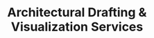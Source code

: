 ---
title: Architectural Drafting & Visualization Services
description: Whether you need a 3d rendering for renovation, dream home project or even large project visualization. Inteck3d can work with you to help you vi
bannerh1: Our Services
layout: services

Service1: Drafting/House Plans
Service1_desc: "When starting a new project, you want to be confident that you will be satisfied with the result before the building starts! Inteck3d’s services help you identify and solve problems before you get started and give you peace of mind that you WILL indeed be satisfied.<br><br>The problem solving starts in 2D drafting. Our software allows us to make 2D drawings while simultaneously creating 3D images...and 3D solutions. We can make an exact representation of your building project on a 2D page and in virtual reality. And our sophisticated Chief Architect software comes with a fully equipped library with everything from moldings to faucets to help you visualize every last detail. Here we’ll help you iron out the problems and give you a flawless construction document ready for your builder.<br><br>Are you already familiar with Chief Architect but you need some help finalizing your chief .plan file or creating an efficient default template? We’re here for you! We specialize in this software and we can help draft, fix files, create custom templates, and code Ruby programmable macros inside Chief Architect. Take advantage of our specialists - save yourself a headache and streamline your workflow today!"

service2: Home Visualization
service2_desc: "Do you have a vision for your dream home but you’re getting lost in floor plans and 2D drafts? What if you could visualize it without risking expensive errors in construction?<br><br>Our 3D rendered images and tours will help you know exactly what your space is going to look like. You can custom dimensions based on your needs, like moving walls or expanding a hallway or doorway so your couch or king sized mattress can fit through. Problem solving in the visual world is a lot less expensive than fixing problems in real life!<br><br>Aside from identifying problems, Inteck3d’s services are a designer’s dream! Our software allows you to visualize different styles by swapping out different materials, colour sets, countertops, floorplans, and lighting all on the spot. Want to know how brick tiles will look instead of marble? We can do that! Experiment everything from wood plank size, tile layouts, cuts, crown moldings, cabinetry, door handles, hinges, lighting fixtures, placements, paint, carpet, stairs, railings...the works!<br><br>Our program, Chief Architect, has an extensive library of furniture and appliances but we can also import data into it as well, meaning you can see what your actual furniture will look like in your dream home!"


service3: Large Project Visualization
service3_desc: "Inteck3d is designed for residential projects, both small projects and large condo and housing developments. Our past projects have included visualizing 80 homes on a plot and a condo complex of over 400 units. We can help you visualize a tasteful design on a set budget that can be produced at high volume, and quickly so you can sell or land tenants fast.<br><br>Our Platinum renders are a perfect fit to help you market a professional, detailed, and stunning image to potential prospects before construction is even finished. These high class images and video renders can showcase your properties long before the last coat of paint is applied and dry. A 360 Tour is another excellent resource to let your prospects slowly tour a virtual version of your space and imagine themselves in it, making it their home.<br><br>Use Inteck3d’s services today to help you find buyers or renters for your properties before construction is complete. Then moving day can be right after the finishing touches are applied on the house...and you can congratulate yourself on not only providing an excellent product but also being efficient and saving money."

cta: QUESTIONS ABOUT OUR SERVICES?
cta_sub: 
cta_link: /contact
---